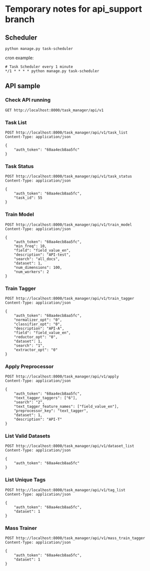# Temporary notes for api_support branch

## Scheduler

```
python manage.py task-scheduler
```

cron example:

```
# Task Scheduler every 1 minute
*/1 * * * * python manage.py task-scheduler
```

## API sample

### Check API running
```
GET http://localhost:8000/task_manager/api/v1
```

### Task List
```
POST http://localhost:8000/task_manager/api/v1/task_list
Content-Type: application/json

{
    "auth_token": "60aa4ecb8aa5fc"
}
```

### Task Status
```
POST http://localhost:8000/task_manager/api/v1/task_status
Content-Type: application/json

{
    "auth_token": "60aa4ecb8aa5fc",
    "task_id": 55
}
```

### Train Model
```
POST http://localhost:8000/task_manager/api/v1/train_model
Content-Type: application/json

{
    "auth_token": "60aa4ecb8aa5fc",
    "min_freq": 10,
    "field": "field_value_en",
    "description": "API-test",
    "search": "all_docs",
    "dataset": 1,
    "num_dimensions": 100,
    "num_workers": 2
}
```

### Train Tagger
```
POST http://localhost:8000/task_manager/api/v1/train_tagger
Content-Type: application/json

{
    "auth_token": "60aa4ecb8aa5fc",
    "normalizer_opt": "0",
    "classifier_opt": "0",
    "description": "API-A",
    "field": "field_value_en",
    "reductor_opt": "0",
    "dataset": 1,
    "search": "1",
    "extractor_opt": "0"
}
```

### Apply Preprocessor
```
POST http://localhost:8000/task_manager/api/v1/apply
Content-Type: application/json

{
    "auth_token": "60aa4ecb8aa5fc",
    "text_tagger_taggers": ["6"],
    "search": "2",
    "text_tagger_feature_names": ["field_value_en"],
    "preprocessor_key": "text_tagger",
    "dataset": 1,
    "description": "API-T"
}
```


### List Valid Datasets
```
POST http://localhost:8000/task_manager/api/v1/dataset_list
Content-Type: application/json

{
    "auth_token": "60aa4ecb8aa5fc"
}
```

### List Unique Tags
```
POST http://localhost:8000/task_manager/api/v1/tag_list
Content-Type: application/json

{
    "auth_token": "60aa4ecb8aa5fc",
    "dataset": 1
}
```

### Mass Trainer
```
POST http://localhost:8000/task_manager/api/v1/mass_train_tagger
Content-Type: application/json

{
    "auth_token": "60aa4ecb8aa5fc",
    "dataset": 1
}
```
